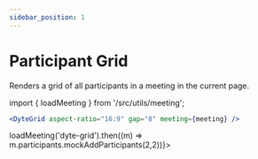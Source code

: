 ```yaml
---
sidebar_position: 1
---
```


# Participant Grid

Renders a grid of all participants in a meeting in the current page.

import { loadMeeting } from '/src/utils/meeting';

```jsx
<DyteGrid aspect-ratio="16:9" gap="8" meeting={meeting} />
```

<div className="grid-preview" ref={() => loadMeeting('dyte-grid').then((m) => m.participants.mockAddParticipants(2,2))}>
    <dyte-grid id="dyte-grid" className="w-full h-full" aspect-ratio="16:9" gap="8" />
</div>
